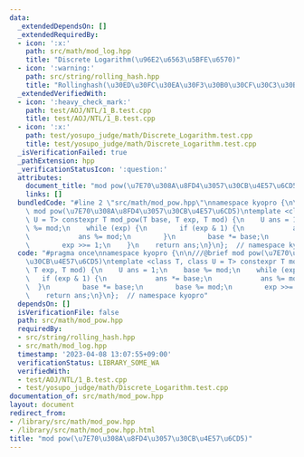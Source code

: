 ```yaml
---
data:
  _extendedDependsOn: []
  _extendedRequiredBy:
  - icon: ':x:'
    path: src/math/mod_log.hpp
    title: "Discrete Logarithm(\u96E2\u6563\u5BFE\u6570)"
  - icon: ':warning:'
    path: src/string/rolling_hash.hpp
    title: "Rollinghash(\u30ED\u30FC\u30EA\u30F3\u30B0\u30CF\u30C3\u30B7\u30E5)"
  _extendedVerifiedWith:
  - icon: ':heavy_check_mark:'
    path: test/AOJ/NTL/1_B.test.cpp
    title: test/AOJ/NTL/1_B.test.cpp
  - icon: ':x:'
    path: test/yosupo_judge/math/Discrete_Logarithm.test.cpp
    title: test/yosupo_judge/math/Discrete_Logarithm.test.cpp
  _isVerificationFailed: true
  _pathExtension: hpp
  _verificationStatusIcon: ':question:'
  attributes:
    document_title: "mod pow(\u7E70\u308A\u8FD4\u3057\u30CB\u4E57\u6CD5)"
    links: []
  bundledCode: "#line 2 \"src/math/mod_pow.hpp\"\nnamespace kyopro {\n\n///@brief\
    \ mod pow(\u7E70\u308A\u8FD4\u3057\u30CB\u4E57\u6CD5)\ntemplate <class T, class\
    \ U = T> constexpr T mod_pow(T base, T exp, T mod) {\n    U ans = 1;\n    base\
    \ %= mod;\n    while (exp) {\n        if (exp & 1) {\n            ans *= base;\n\
    \            ans %= mod;\n        }\n        base *= base;\n        base %= mod;\n\
    \        exp >>= 1;\n    }\n    return ans;\n}\n};  // namespace kyopro\n"
  code: "#pragma once\nnamespace kyopro {\n\n///@brief mod pow(\u7E70\u308A\u8FD4\u3057\
    \u30CB\u4E57\u6CD5)\ntemplate <class T, class U = T> constexpr T mod_pow(T base,\
    \ T exp, T mod) {\n    U ans = 1;\n    base %= mod;\n    while (exp) {\n     \
    \   if (exp & 1) {\n            ans *= base;\n            ans %= mod;\n      \
    \  }\n        base *= base;\n        base %= mod;\n        exp >>= 1;\n    }\n\
    \    return ans;\n}\n};  // namespace kyopro"
  dependsOn: []
  isVerificationFile: false
  path: src/math/mod_pow.hpp
  requiredBy:
  - src/string/rolling_hash.hpp
  - src/math/mod_log.hpp
  timestamp: '2023-04-08 13:07:55+09:00'
  verificationStatus: LIBRARY_SOME_WA
  verifiedWith:
  - test/AOJ/NTL/1_B.test.cpp
  - test/yosupo_judge/math/Discrete_Logarithm.test.cpp
documentation_of: src/math/mod_pow.hpp
layout: document
redirect_from:
- /library/src/math/mod_pow.hpp
- /library/src/math/mod_pow.hpp.html
title: "mod pow(\u7E70\u308A\u8FD4\u3057\u30CB\u4E57\u6CD5)"
---
```


